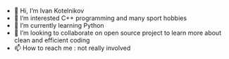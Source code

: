 - 👋 Hi, I’m Ivan Kotelnikov 
- 👀 I’m interested C++ programming and many sport hobbies
- 🌱 I’m currently learning Python
- 💞️ I’m looking to collaborate on open source project to learn more about clean and efficient coding
- 📫 How to reach me : not really involved

<!---
CheatedLake/CheatedLake is a ✨ special ✨ repository because its `README.md` (this file) appears on your GitHub profile.
You can click the Preview link to take a look at your changes.
--->
